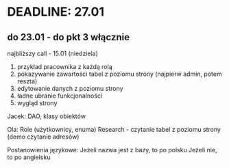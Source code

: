 # DEADLINE: 27.01
## do 23.01 - do pkt 3 włącznie

najbliższy call - 15.01 (niedziela)

1) przykład pracownika z każdą rolą
2) pokazywanie zawartości tabel z poziomu strony (najpierw admin, potem reszta)
3) edytowanie danych z poziomu strony
4) ładne ubranie funkcjonalności
5) wygląd strony


Jacek:
DAO, klasy obiektów

Ola:
Role (użytkownicy, enuma)
Research - czytanie tabel z poziomu strony (demo czytanie adresów)

Postanowienia językowe:
Jeżeli nazwa jest z bazy, to po polsku
Jeżeli nie, to po angielsku